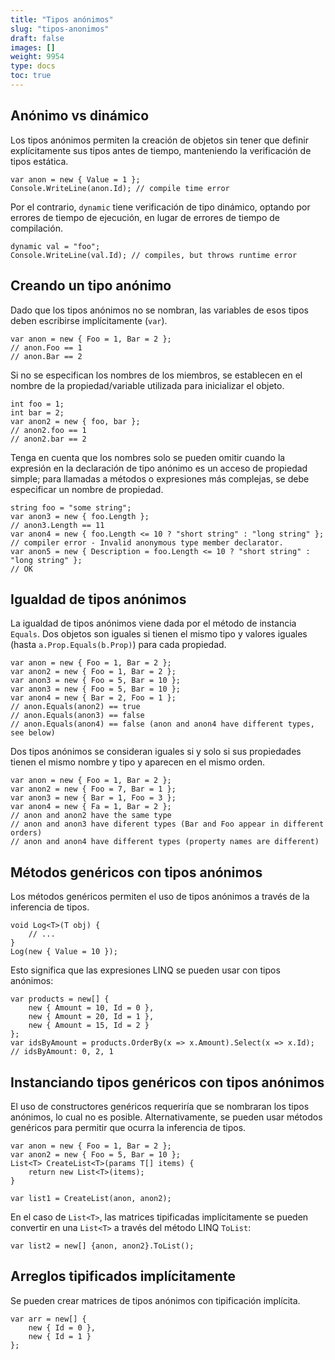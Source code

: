 ```yaml
---
title: "Tipos anónimos"
slug: "tipos-anonimos"
draft: false
images: []
weight: 9954
type: docs
toc: true
---
```


## Anónimo vs dinámico
Los tipos anónimos permiten la creación de objetos sin tener que definir explícitamente sus tipos antes de tiempo, manteniendo la verificación de tipos estática.

    var anon = new { Value = 1 };
    Console.WriteLine(anon.Id); // compile time error

Por el contrario, `dynamic` tiene verificación de tipo dinámico, optando por errores de tiempo de ejecución, en lugar de errores de tiempo de compilación.
    
    dynamic val = "foo";
    Console.WriteLine(val.Id); // compiles, but throws runtime error

## Creando un tipo anónimo
Dado que los tipos anónimos no se nombran, las variables de esos tipos deben escribirse implícitamente (`var`).

    var anon = new { Foo = 1, Bar = 2 };
    // anon.Foo == 1
    // anon.Bar == 2
    
Si no se especifican los nombres de los miembros, se establecen en el nombre de la propiedad/variable utilizada para inicializar el objeto.

    int foo = 1;
    int bar = 2;
    var anon2 = new { foo, bar };
    // anon2.foo == 1
    // anon2.bar == 2

Tenga en cuenta que los nombres solo se pueden omitir cuando la expresión en la declaración de tipo anónimo es un acceso de propiedad simple; para llamadas a métodos o expresiones más complejas, se debe especificar un nombre de propiedad.

    string foo = "some string";
    var anon3 = new { foo.Length };
    // anon3.Length == 11
    var anon4 = new { foo.Length <= 10 ? "short string" : "long string" };
    // compiler error - Invalid anonymous type member declarator.
    var anon5 = new { Description = foo.Length <= 10 ? "short string" : "long string" };
    // OK

## Igualdad de tipos anónimos
La igualdad de tipos anónimos viene dada por el método de instancia `Equals`. Dos objetos son iguales si tienen el mismo tipo y valores iguales (hasta `a.Prop.Equals(b.Prop)`) para cada propiedad.

    var anon = new { Foo = 1, Bar = 2 };
    var anon2 = new { Foo = 1, Bar = 2 };
    var anon3 = new { Foo = 5, Bar = 10 };
    var anon3 = new { Foo = 5, Bar = 10 };
    var anon4 = new { Bar = 2, Foo = 1 };
    // anon.Equals(anon2) == true
    // anon.Equals(anon3) == false
    // anon.Equals(anon4) == false (anon and anon4 have different types, see below)

Dos tipos anónimos se consideran iguales si y solo si sus propiedades tienen el mismo nombre y tipo y aparecen en el mismo orden.

    var anon = new { Foo = 1, Bar = 2 };
    var anon2 = new { Foo = 7, Bar = 1 };
    var anon3 = new { Bar = 1, Foo = 3 };
    var anon4 = new { Fa = 1, Bar = 2 };
    // anon and anon2 have the same type
    // anon and anon3 have diferent types (Bar and Foo appear in different orders)
    // anon and anon4 have different types (property names are different)

## Métodos genéricos con tipos anónimos
Los métodos genéricos permiten el uso de tipos anónimos a través de la inferencia de tipos.

    void Log<T>(T obj) {
        // ...
    }
    Log(new { Value = 10 });

Esto significa que las expresiones LINQ se pueden usar con tipos anónimos:

    var products = new[] {
        new { Amount = 10, Id = 0 },
        new { Amount = 20, Id = 1 },
        new { Amount = 15, Id = 2 }
    };
    var idsByAmount = products.OrderBy(x => x.Amount).Select(x => x.Id);
    // idsByAmount: 0, 2, 1

## Instanciando tipos genéricos con tipos anónimos
El uso de constructores genéricos requeriría que se nombraran los tipos anónimos, lo cual no es posible. Alternativamente, se pueden usar métodos genéricos para permitir que ocurra la inferencia de tipos.

    var anon = new { Foo = 1, Bar = 2 };
    var anon2 = new { Foo = 5, Bar = 10 };
    List<T> CreateList<T>(params T[] items) {
        return new List<T>(items);
    }
    
    var list1 = CreateList(anon, anon2);

En el caso de `List<T>`, las matrices tipificadas implícitamente se pueden convertir en una `List<T>` a través del método LINQ `ToList`:

    var list2 = new[] {anon, anon2}.ToList();

## Arreglos tipificados implícitamente
Se pueden crear matrices de tipos anónimos con tipificación implícita.

    var arr = new[] {
        new { Id = 0 },
        new { Id = 1 }
    };


